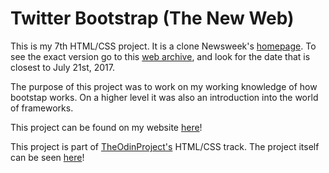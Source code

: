 # Twitter Bootstrap (The New Web)
This is my 7th HTML/CSS project. It is a clone Newsweek's [homepage](http://www.newsweek.com/).
To see the exact version go to this [web archive](http://web.archive.org/), and look for the date that is closest to July 21st, 2017.

The purpose of this project was to work on my working knowledge of how bootstap works. On a higher level it was also an introduction
into the world of frameworks.

This project can be found on my website [here](http://joshuawootonn.com/newsweek-bootstrap/)!

This project is part of [TheOdinProject's](http://www.theodinproject.com) HTML/CSS track.
The project itself can be seen [here](https://www.theodinproject.com/courses/html5-and-css3/lessons/using-bootstrap?ref=lc-pb)!
